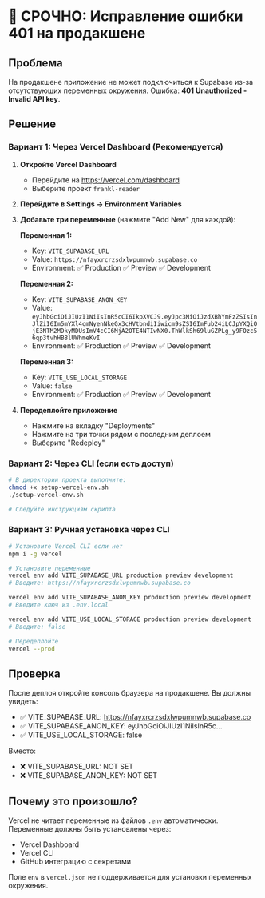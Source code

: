 # 🚨 СРОЧНО: Исправление ошибки 401 на продакшене

## Проблема
На продакшене приложение не может подключиться к Supabase из-за отсутствующих переменных окружения. Ошибка: **401 Unauthorized - Invalid API key**.

## Решение

### Вариант 1: Через Vercel Dashboard (Рекомендуется)

1. **Откройте Vercel Dashboard**
   - Перейдите на https://vercel.com/dashboard
   - Выберите проект `frankl-reader`

2. **Перейдите в Settings → Environment Variables**

3. **Добавьте три переменные** (нажмите "Add New" для каждой):

   **Переменная 1:**
   - Key: `VITE_SUPABASE_URL`
   - Value: `https://nfayxrcrzsdxlwpumnwb.supabase.co`
   - Environment: ✅ Production ✅ Preview ✅ Development

   **Переменная 2:**
   - Key: `VITE_SUPABASE_ANON_KEY`
   - Value: `eyJhbGciOiJIUzI1NiIsInR5cCI6IkpXVCJ9.eyJpc3MiOiJzdXBhYmFzZSIsInJlZiI6Im5mYXl4cmNyenNkeGx3cHVtbndiIiwicm9sZSI6ImFub24iLCJpYXQiOjE3NTM2MDkyMDUsImV4cCI6MjA2OTE4NTIwNX0.ThWlkSh69luGZPLg_y9FOzc56qp3tvhHB8lUWhmeKvI`
   - Environment: ✅ Production ✅ Preview ✅ Development

   **Переменная 3:**
   - Key: `VITE_USE_LOCAL_STORAGE`
   - Value: `false`
   - Environment: ✅ Production ✅ Preview ✅ Development

4. **Передеплойте приложение**
   - Нажмите на вкладку "Deployments"
   - Нажмите на три точки рядом с последним деплоем
   - Выберите "Redeploy"

### Вариант 2: Через CLI (если есть доступ)

```bash
# В директории проекта выполните:
chmod +x setup-vercel-env.sh
./setup-vercel-env.sh

# Следуйте инструкциям скрипта
```

### Вариант 3: Ручная установка через CLI

```bash
# Установите Vercel CLI если нет
npm i -g vercel

# Установите переменные
vercel env add VITE_SUPABASE_URL production preview development
# Введите: https://nfayxrcrzsdxlwpumnwb.supabase.co

vercel env add VITE_SUPABASE_ANON_KEY production preview development
# Введите ключ из .env.local

vercel env add VITE_USE_LOCAL_STORAGE production preview development
# Введите: false

# Передеплойте
vercel --prod
```

## Проверка

После деплоя откройте консоль браузера на продакшене. Вы должны увидеть:
- ✅ VITE_SUPABASE_URL: https://nfayxrcrzsdxlwpumnwb.supabase.co
- ✅ VITE_SUPABASE_ANON_KEY: eyJhbGciOiJIUzI1NiIsInR5c...
- ✅ VITE_USE_LOCAL_STORAGE: false

Вместо:
- ❌ VITE_SUPABASE_URL: NOT SET
- ❌ VITE_SUPABASE_ANON_KEY: NOT SET

## Почему это произошло?

Vercel не читает переменные из файлов `.env` автоматически. Переменные должны быть установлены через:
- Vercel Dashboard
- Vercel CLI
- GitHub интеграцию с секретами

Поле `env` в `vercel.json` не поддерживается для установки переменных окружения.